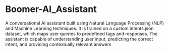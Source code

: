 # Boomer-AI_Assistant
A conversational AI assistant built using Natural Language Processing (NLP) and Machine Learning techniques. It is trained on a custom intents.json dataset, which maps user queries to predefined tags and responses. The assistant is capable of understanding user input, predicting the correct intent, and providing contextually relevant answers
